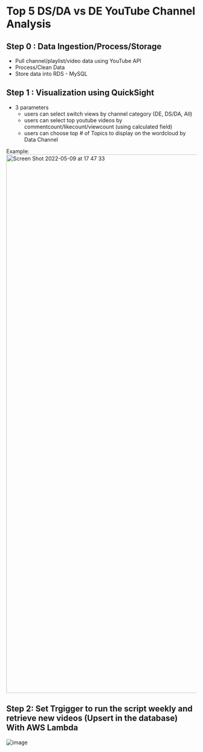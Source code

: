 # Top 5 DS/DA vs DE YouTube Channel Analysis


## Step 0 : Data Ingestion/Process/Storage
- Pull channel/playlist/video data using YouTube API
- Process/Clean Data
- Store data into RDS - MySQL

## Step 1 : Visualization using QuickSight
-  3 parameters
      -   users can select switch views by channel category (DE, DS/DA, All)
      -   users can select top youtube videos by commentcount/likecount/viewcount (using calculated field)
      -   users can choose top # of Topics to display on the wordcloud by Data Channel

Example:
<img width="1423" alt="Screen Shot 2022-05-09 at 17 47 33" src="https://user-images.githubusercontent.com/46492171/167520979-f535fb60-0ddd-4c62-8e4f-4edc38d6991c.png">




## Step 2: Set Trgigger to run the script weekly and retrieve new videos (Upsert in the database) With AWS Lambda


![image](https://user-images.githubusercontent.com/46492171/176592318-5666914c-ae5a-4db7-821a-5301a4927139.png)
